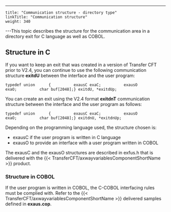 ---
    title: "Communication structure - directory type"
    linkTitle: "Communication structure"
    weight: 340
---This topic describes the structure for the communication area in a directory
exit for C language as well as COBOL.

<span id="Structure_in_C_Language"></span>

## Structure in C

If you want to keep an exit that was created in a version of Transfer
CFT prior to V2.4, you can continue to use the following communication
structure ****exitdU****
between the interface and the user program:

`typedef union      {          exausC exaC;          exausO exaO;          char buf[2048];} exitdU, *exitdUp;`

You can create an exit using the V2.4 format ****exitdnT****
communication structure between the interface and the user program as
follows:

`typedef union      {          exausC exaC;          exausO exaO;          char buf[2048];} exitdnU, *exitdnUp;`

Depending on the programming language used, the structure chosen is:

- exausC if the
    user program is written in C language
- exausO to provide
    an interface with a user program written in COBOL

The exausC and the exausO structures are described in exfus.h that is
delivered with the {{< TransferCFT/axwayvariablesComponentShortName  >}} product.

<span id="Structure_in_COBOL"></span>

### Structure in COBOL

If the user program is written in COBOL, the C-COBOL interfacing rules
must be complied with. Refer to the {{< TransferCFT/axwayvariablesComponentShortName  >}} delivered samples defined
in ****exaus.cop****.
